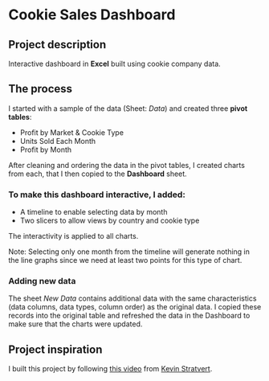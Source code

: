 # Cookie Sales Dashboard 

## Project description
Interactive dashboard in **Excel** built using cookie company data.

## The process
I started with a sample of the data (Sheet: *Data*) and created three **pivot tables**:

- Profit by Market & Cookie Type
- Units Sold Each Month
- Profit by Month

After cleaning and ordering the data in the pivot tables, I created charts from each, that I then copied to the **Dashboard** sheet.  

### To make this dashboard interactive, I added:

- A timeline to enable selecting data by month
- Two slicers to allow views by country and cookie type

The interactivity is applied to all charts.

Note: Selecting only one month from the timeline will generate nothing in the line graphs since we need at least two points for this type of chart.

### Adding new data
The sheet *New Data* contains additional data with the same characteristics (data columns, data types, column order) as the original data. I copied these records into the original table and refreshed the data in the Dashboard to make sure that the charts were updated.

## Project inspiration
I built this project by following [this video](https://youtu.be/MTlQvyNQ3PM) from [Kevin Stratvert](https://www.youtube.com/c/KevinStratvert).